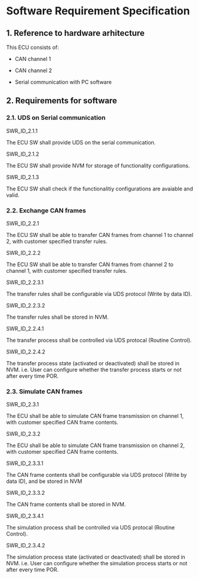 # Software Requirement Specification

## 1. Reference to hardware arhitecture

This ECU consists of:

- CAN channel 1

- CAN channel 2

- Serial communication with PC software

## 2. Requirements for software

### 2.1. UDS on Serial communication

SWR_ID_2.1.1

The ECU SW shall provide UDS on the serial communication.

SWR_ID_2.1.2

The ECU SW shall provide NVM for storage of functionality configurations.

SWR_ID_2.1.3

The ECU SW shall check if the functionalitiy configurations are avaiable and valid.

### 2.2. Exchange CAN frames

SWR_ID_2.2.1

The ECU SW shall be able to transfer CAN frames from channel 1 to channel 2, with customer specified transfer rules.

SWR_ID_2.2.2

The ECU SW shall be able to transfer CAN frames from channel 2 to channel 1, with customer specified transfer rules.

SWR_ID_2.2.3.1

The transfer rules shall be configurable via UDS protocol (Write by data ID).

SWR_ID_2.2.3.2

The transfer rules shall be stored in NVM.

SWR_ID_2.2.4.1

The transfer process shall be controlled via UDS protocal (Routine Control).

SWR_ID_2.2.4.2

The transfer process state (activated or deactivated) shall be stored in NVM.
i.e. User can configure whether the transfer process starts or not after every time POR.

### 2.3. Simulate CAN frames

SWR_ID_2.3.1

The ECU shall be able to simulate CAN frame transmission on channel 1, with customer specified CAN frame contents.

SWR_ID_2.3.2

The ECU shall be able to simulate CAN frame transmission on channel 2, with customer specified CAN frame contents.

SWR_ID_2.3.3.1

The CAN frame contents shall be configurable via UDS protocol (Write by data ID), and be stored in NVM

SWR_ID_2.3.3.2

The CAN frame contents shall be stored in NVM.

SWR_ID_2.3.4.1

The simulation process shall be controlled via UDS protocal (Routine Control).

SWR_ID_2.3.4.2

The simulation process state (activated or deactivated) shall be stored in NVM.
i.e. User can configure whether the simulation process starts or not after every time POR.
